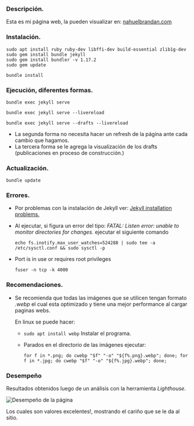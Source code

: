 ### Descripción.

Esta es mi página web, la pueden visualizar en: [nahuelbrandan.com](https://www.nahuelbrandan.com)

### Instalación.

    sudo apt install ruby ruby-dev libffi-dev build-essential zlib1g-dev
    sudo gem install bundle jekyll
    sudo gem install bundler -v 1.17.2
    sudo gem update

    bundle install

### Ejecución, diferentes formas.

    bundle exec jekyll serve    

    bundle exec jekyll serve --livereload

    bundle exec jekyll serve --drafts --livereload

* La segunda forma no necesita hacer un refresh de la página ante cada cambio que hagamos.
* La tercera forma se le agrega la visualización de los drafts (publicaciones en proceso de construcción.)

### Actualización.

    bundle update

### Errores.

* Por problemas con la instalación de Jekyll ver: [Jekyll installation problems.](https://jekyllrb.com/docs/troubleshooting/#installation-problems)
* Al ejecutar, si figura un error del tipo: *FATAL: Listen error: unable to monitor directories for changes.* ejecutar el siguiente comando

  `echo fs.inotify.max_user_watches=524288 | sudo tee -a /etc/sysctl.conf && sudo sysctl -p`

* Port is in use or requires root privileges

  `fuser -n tcp -k 4000`

### Recomendaciones.

* Se recomienda que todas las imágenes que se utilicen tengan formato _.webp_ el cual esta optimizado y tiene una mejor 
performance al cargar paginas webs.

  En linux se puede hacer:
  
  * `sudo apt install webp` Instalar el programa.
  * Parados en el directorio de las imágenes ejecutar:
  
    `for f in *.png; do cwebp "$f" "-o" "${f%.png}.webp"; done; for f in *.jpg; do cwebp "$f" "-o" "${f%.jpg}.webp"; done;`

### Desempeño

Resultados obtenidos luego de un análisis con la herramienta _Lighthouse_.

![Desempeño de la página]({{"/assets/img/site/desempeño.webp"}})

Los cuales son valores excelentes!, mostrando el cariño que se le da al sitio.
